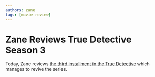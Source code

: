 ```yaml
---
authors: zane
tags: [movie review]
---
```

# Zane Reviews True Detective Season 3

Today, Zane reviews [the third installment in the True Detective](/reviews/shows/true-detective-season-3) which manages to revive the series.
